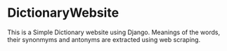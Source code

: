 # DictionaryWebsite
This is a Simple Dictionary website using Django. Meanings of the words, their synonmyms and antonyms are 
extracted using web scraping. 
